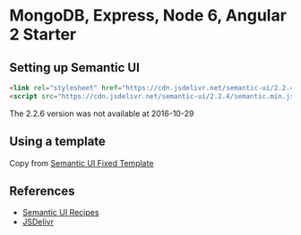 # MongoDB, Express, Node 6, Angular 2 Starter

## Setting up Semantic UI

```html
<link rel="stylesheet" href="https://cdn.jsdelivr.net/semantic-ui/2.2.4/semantic.min.css">
<script src="https://cdn.jsdelivr.net/semantic-ui/2.2.4/semantic.min.js"></script>
```

The 2.2.6 version was not available at 2016-10-29

## Using a template

Copy from [Semantic UI Fixed Template](http://semantic-ui.com/examples/fixed.html)

## References

* [Semantic UI Recipes](http://semantic-ui.com/introduction/advanced-usage.html)
* [JSDelivr](http://www.jsdelivr.com)